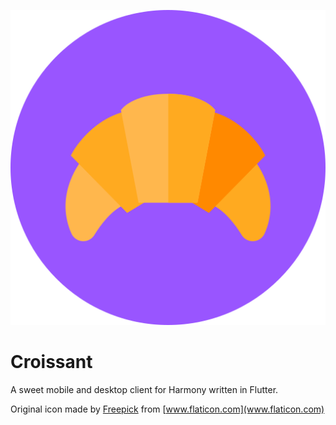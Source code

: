 ![logo](assets/logo512.png)

# Croissant

A sweet mobile and desktop client for Harmony written in Flutter.

Original icon made by [Freepick](https://www.flaticon.com/authors/freepik) from [www.flaticon.com](www.flaticon.com)
